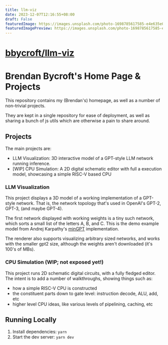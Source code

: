 ```yaml
---
title: llm-viz
date: 2023-12-07T12:16:55+08:00
draft: False
featuredImage: https://images.unsplash.com/photo-1698785617585-e4e635e0990a?ixid=M3w0NjAwMjJ8MHwxfHJhbmRvbXx8fHx8fHx8fDE3MDE5MjI1Nzd8&ixlib=rb-4.0.3
featuredImagePreview: https://images.unsplash.com/photo-1698785617585-e4e635e0990a?ixid=M3w0NjAwMjJ8MHwxfHJhbmRvbXx8fHx8fHx8fDE3MDE5MjI1Nzd8&ixlib=rb-4.0.3
---
```


# [bbycroft/llm-viz](https://github.com/bbycroft/llm-viz)


# Brendan Bycroft's Home Page & Projects

This repository contains my (Brendan's) homepage, as well as a number of non-trivial projects.

They are kept in a single repository for ease of deployment, as well as sharing a bunch of js utils
which are otherwise a pain to share around.

## Projects

The main projects are:
* LLM Visualization: 3D interactive model of a GPT-style LLM network running inference.
* [WIP] CPU Simulation: A 2D digital schematic editor with full a execution model, showcasing a simple
  RISC-V based CPU

### LLM Visualization

This project displays a 3D model of a working implementation of a GPT-style network. That
is, the network topology that's used in OpenAI's GPT-2, GPT-3, (and maybe GPT-4).

The first network displayed with working weights is a tiny such network, which sorts a small list
of the letters A, B, and C. This is the demo example model from Andrej Karpathy's
[minGPT](https://github.com/karpathy/minGPT) implementation.

The renderer also supports visualizing arbitrary sized networks, and works with the smaller gpt2
size, although the weights aren't downloaded (it's 100's of MBs).

### CPU Simulation (WIP; not exposed yet!)

This project runs 2D schematic digital circuits, with a fully fledged editor. The intent is to
add a number of walkthroughs, showing things such as:
  * how a simple RISC-V CPU is constructed
  * the constituent parts down to gate level: instruction decode, ALU, add, etc
  * higher level CPU ideas, like various levels of pipelining, caching, etc

## Running Locally

1. Install dependencies: `yarn`
1. Start the dev server: `yarn dev`
